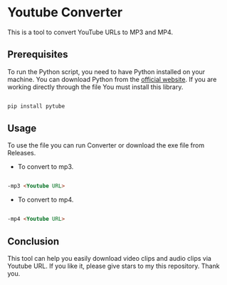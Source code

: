 
# Youtube Converter

This is a tool to convert YouTube URLs to MP3 and MP4.

## Prerequisites

To run the Python script, you need to have Python installed on your machine. You can download Python from the [official website](https://www.python.org/downloads/).
If you are working directly through the file You must install this library.
```md

pip install pytube

```

## Usage

To use the file you can run Converter or download the exe file from Releases.

- To convert to mp3.
```md

-mp3 <Youtube URL>

```
- To convert to mp4.
```md

-mp4 <Youtube URL>

```
## Conclusion
This tool can help you easily download video clips and audio clips via Youtube URL. If you like it, please give stars to my this repository. Thank you.

